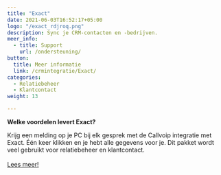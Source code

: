 ```yaml
---
title: "Exact"
date: 2021-06-03T16:52:17+05:00
logo: "/exact_rdjroq.png"
description: Sync je CRM-contacten en -bedrijven.
meer_info:
  - title: Support
    url: /ondersteuning/
button:
  title: Meer informatie
  link: /crmintegratie/Exact/
categories:
  - Relatiebeheer
  - Klantcontact
weight: 13

---
```


**Welke voordelen levert Exact?**

Krijg een melding op je PC bij elk gesprek met de Callvoip integratie met Exact. Één keer klikken en je hebt alle gegevens voor je. Dit pakket wordt veel gebruikt voor relatiebeheer en klantcontact.<br><br><a href="/crmintegratie/Exact/" class="button">Lees meer!</a>
